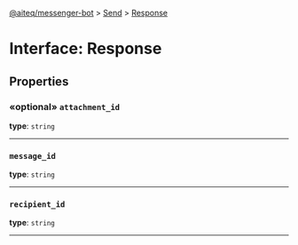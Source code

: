 [@aiteq/messenger-bot](../README.md) > [Send](../modules/send.md) > [Response](../interfaces/send.response.md)

# Interface: Response

## Properties

<a id="attachment_id"></a>
###  «optional» `attachment_id`

**type**: `string`
___

<a id="message_id"></a>
###  `message_id`

**type**: `string`
___

<a id="recipient_id"></a>
###  `recipient_id`

**type**: `string`
___
